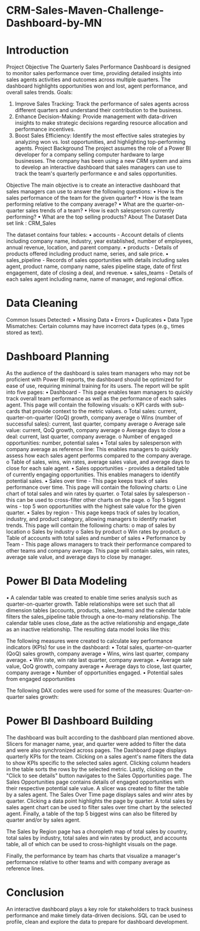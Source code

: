 # CRM-Sales-Maven-Challenge-Dashboard-by-MN 
# Introduction

Project Objective
The Quarterly Sales Performance Dashboard is designed to monitor sales performance over time, providing detailed insights into sales agents activities and outcomes across multiple quarters. The dashboard highlights opportunities won and lost, agent performance, and overall sales trends.
Goals:
1.	Improve Sales Tracking: Track the performance of sales agents across different quarters and understand their contribution to the business.
2.	Enhance Decision-Making: Provide management with data-driven insights to make strategic decisions regarding resource allocation and performance incentives.
3.	Boost Sales Efficiency: Identify the most effective sales strategies by analyzing won vs. lost opportunities, and highlighting top-performing agents.
Project Background
The project assumes the role of a Power BI developer for a company selling computer hardware to large businesses. The company has been using a new CRM system and aims to develop an interactive dashboard that sales managers can use to track the team's quarterly performance e and sales opportunities.

Objective
The main objective is to create an interactive dashboard that sales managers can use to answer the following questions:
•	How is the sales performance of the team for the given quarter?
•	How is the team performing relative to the company average?
•	What are the quarter-on-quarter sales trends of a team?
•	How is each salesperson currently performing?
•	What are the top selling products?
About The Dataset
Data set link : CRM_Sales
 
The dataset contains four tables:
•	accounts - Account details of clients including company name, industry, year established, number of employees, annual revenue, location, and parent company.
•	products - Details of products offered including product name, series, and sale price.
•	sales_pipeline - Records of sales opportunities with details including sales agent, product name, company name, sales pipeline stage, date of first engagement, date of closing a deal, and revenue.
•	sales_teams - Details of each sales agent including name, name of manager, and regional office.
# Data Cleaning 
Common Issues Detected:
•	Missing Data
•	Errors
•	Duplicates
•	Data Type Mismatches: Certain columns may have incorrect data types (e.g., times stored as text).


# Dashboard Planning
As the audience of the dashboard is sales team managers who may not be proficient with Power BI reports, the dashboard should be optimized for ease of use, requiring minimal training for its users.
The report will be split into five pages:
•	Dashboard - This page enables team managers to quickly track overall team performance as well as the performance of each sales agent. This page will contain the following visuals:
o	KPI cards with sub-cards that provide context to the metric values.
o	Total sales: current, quarter-on-quarter (QoQ) growth, company average
o	Wins (number of successful sales): current, last quarter, company average
o	Average sale value: current, QoQ growth, company average
o	Average days to close a deal: current, last quarter, company average.
o	Number of engaged opportunities: number, potential sales
•	Total sales by salesperson with company average as reference line: This enables managers to quickly assess how each sales agent performs compared to the company average.
o	Table of sales, wins, win rates, average sales value, and average days to close for each sale agent.
•	Sales opportunities - provides a detailed table of currently engaging opportunities. This enables managers to identify potential sales.
•	Sales over time - This page keeps track of sales performance over time. This page will contain the following charts:
o	Line chart of total sales and win rates by quarter.
o	Total sales by salesperson - this can be used to cross-filter other charts on the page.
o	Top 5 biggest wins - top 5 won opportunities with the highest sale value for the given quarter.
•	Sales by region - This page keeps track of sales by location, industry, and product category, allowing managers to identify market trends. This page will contain the following charts:
o	 map of sales by location
o	Sales by industry
o	Sales by product
o	Win rates by product.
o	Table of accounts with total sales and number of sales
•	Performance by Team - This page allows managers to track their performance compared to other teams and company average. This page will contain sales, win rates, average sale value, and average days to close by manager.
# Power BI Data Modeling
•	A calendar table was created to enable time series analysis such as quarter-on-quarter growth. Table relationships were set such that all dimension tables (accounts, products, sales_teams) and the calendar table filters the sales_pipeline table through a one-to-many relationship. The calendar table uses close_date as the active relationship and engage_date as an inactive relationship. The resulting data model looks like this:
 
The following measures were created to calculate key performance indicators (KPIs) for use in the dashboard:
•	Total sales, quarter-on-quarter (QoQ) sales growth, company average
•	Wins, wins last quarter, company average.
•	Win rate, win rate last quarter, company average.
•	Average sale value, QoQ growth, company average
•	Average days to close, last quarter, company average
•	Number of opportunities engaged.
•	Potential sales from engaged opportunities

The following DAX codes were used for some of the measures:
Quarter-on-quarter sales growth:



# Power BI Dashboard Building
The dashboard was built according to the dashboard plan mentioned above. Slicers for manager name, year, and quarter were added to filter the data and were also synchronized across pages.
The Dashboard page displays quarterly KPIs for the team. Clicking on a sales agent's name filters the data to show KPIs specific to the selected sales agent. Clicking column headers in the table sorts the rows by the selected metric. Lastly, clicking on the "Click to see details" button navigates to the Sales Opportunities page. 
The Sales Opportunities page contains details of engaged opportunities with their respective potential sale value. A slicer was created to filter the table by a sales agent.
The Sales Over Time page displays sales and winr ates by quarter. Clicking a data point highlights the page by quarter. A total sales by sales agent chart can be used to filter sales over time chart by the selected agent. Finally, a table of the top 5 biggest wins can also be filtered by quarter and/or by sales agent.
 
The Sales by Region page has a choropleth map of total sales by country, total sales by industry, total sales and win rates by product, and accounts table, all of which can be used to cross-highlight visuals on the page.
 
Finally, the performance by team has charts that visualize a manager's performance relative to other teams and with company average as reference lines.
# Conclusion
An interactive dashboard plays a key role for stakeholders to track business performance and make timely data-driven decisions. SQL can be used to profile, clean and explore the data to prepare for dashboard development.

